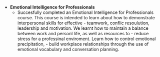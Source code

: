 - <b>Emotional Intelligence for Professionals</b>
  - Succesfully completed an Emotional Intelligence for Professionals course.
    This course is intended to learn about how to demonstrate interpersonal skills for effective -
    teamwork, conflic resoulution, leadership and motivation.
    We learnt how to maintain a balance between work and personl life, as well as resources to -
    reduce stress for a professinal enviroment. Learn how to control emotional precipitation, -
    build workplace relationships through the use of emotional vocabulary and conversation planning.
